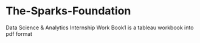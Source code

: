 # The-Sparks-Foundation
Data Science & Analytics Internship Work
Book1 is a tableau workbook into pdf format
